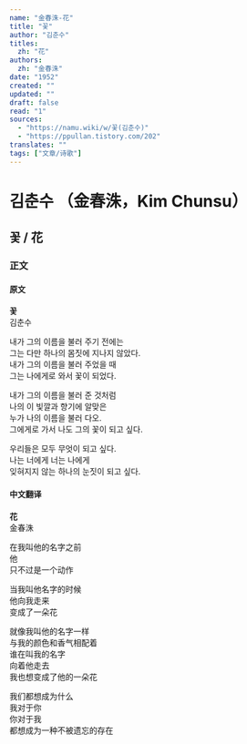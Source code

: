 ```yaml
---
name: "金春洙-花"
title: "꽃"
author: "김춘수"
titles:
  zh: "花"
authors:
  zh: "金春洙"
date: "1952"
created: ""
updated: ""
draft: false
read: "1"
sources:
  - "https://namu.wiki/w/꽃(김춘수)"
  - "https://ppullan.tistory.com/202"
translates: ""
tags: ["文章/诗歌"]
---
```



# 김춘수 （金春洙，Kim Chunsu）

## 꽃 / 花

### 正文

<!-- tabs:start -->

#### **原文**

**꽃**  
김춘수  

내가 그의 이름을 불러 주기 전에는  
그는 다만 하나의 몸짓에 지나지 않았다.  
내가 그의 이름을 불러 주었을 때  
그는 나에게로 와서 꽃이 되었다.  

내가 그의 이름을 불러 준 것처럼  
나의 이 빛깔과 향기에 알맞은  
누가 나의 이름을 불러 다오.  
그에게로 가서 나도 그의 꽃이 되고 싶다.  

우리들은 모두 무엇이 되고 싶다.  
나는 너에게 너는 나에게  
잊혀지지 않는 하나의 눈짓이 되고 싶다.  

#### **中文翻译**

**花**  
金春洙  

在我叫他的名字之前  
他  
只不过是一个动作  

当我叫他名字的时候  
他向我走来  
变成了一朵花  

就像我叫他的名字一样  
与我的颜色和香气相配着  
谁在叫我的名字  
向着他走去  
我也想变成了他的一朵花  

我们都想成为什么  
我对于你  
你对于我  
都想成为一种不被遗忘的存在  

<!-- tabs:end -->
